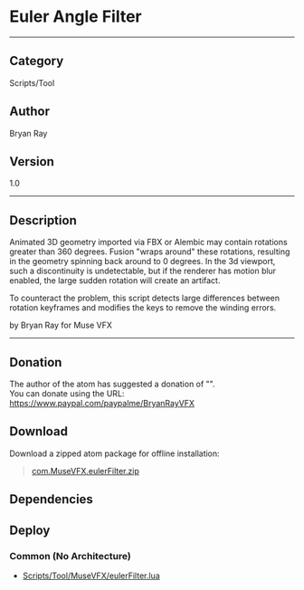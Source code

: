 # Euler Angle Filter
___

## Category
Scripts/Tool

## Author
Bryan Ray

## Version
1.0

___

## Description
<p>Animated 3D geometry imported via FBX or Alembic may contain rotations greater than 360 degrees. 
	Fusion "wraps around" these rotations, resulting in the geometry spinning back around to 0 degrees.
	In the 3d viewport, such a discontinuity is undetectable, but if the renderer has motion blur
	enabled, the large sudden rotation will create an artifact.</p>

<p>To counteract the problem, this script detects large differences between rotation keyframes and 
	modifies the keys to remove the winding errors.</p>

<p>by Bryan Ray for Muse VFX</p>

___

## Donation
The author of the atom has suggested a donation of "".  
You can donate using the URL: <a href="https://www.paypal.com/paypalme/BryanRayVFX">https://www.paypal.com/paypalme/BryanRayVFX</a>
## Download

Download a zipped atom package for offline installation:
> [com.MuseVFX.eulerFilter.zip](https://gitlab.com/WeSuckLess/Reactor/-/archive/master/Reactor-master.zip?path=Atoms/com.MuseVFX.eulerFilter)  

## Dependencies

## Deploy

### Common (No Architecture)

<ul>
<li><a href="https://gitlab.com/WeSuckLess/Reactor/-/blob/master/Atoms/com.MuseVFX.eulerFilter/Scripts/Tool/MuseVFX/eulerFilter.lua?ref_type=heads">Scripts/Tool/MuseVFX/eulerFilter.lua</a></li>
</ul>
